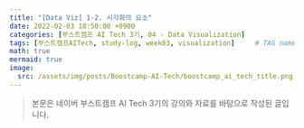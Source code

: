 ```yaml
---
title: "[Data Viz] 1-2. 시각화의 요소"
date: 2022-02-03 18:50:00 +0900
categories: [부스트캠프 AI Tech 3기, 04 - Data Visualization]
tags: [부스트캠프AITech, study-log, week03, visualization]     # TAG names should always be lowercase
math: true
mermaid: true
image: 
  src: /assets/img/posts/Boostcamp-AI-Tech/boostcamp_ai_tech_title.png
---
```

> 본문은 네이버 부스트캠프 AI Tech 3기의 강의와 자료를 바탕으로 작성된 글입니다.

<br>

